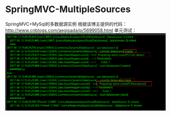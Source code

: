 # SpringMVC-MultipleSources
SpringMVC+MySql的多数据源实例
根据该博主提供的代码：http://www.cnblogs.com/aegisada/p/5699058.html
单元测试：
![image](https://github.com/SmallPlume/SpringMVC-MultipleSources/blob/master/src/main/webapp/doc/dsj.png)
